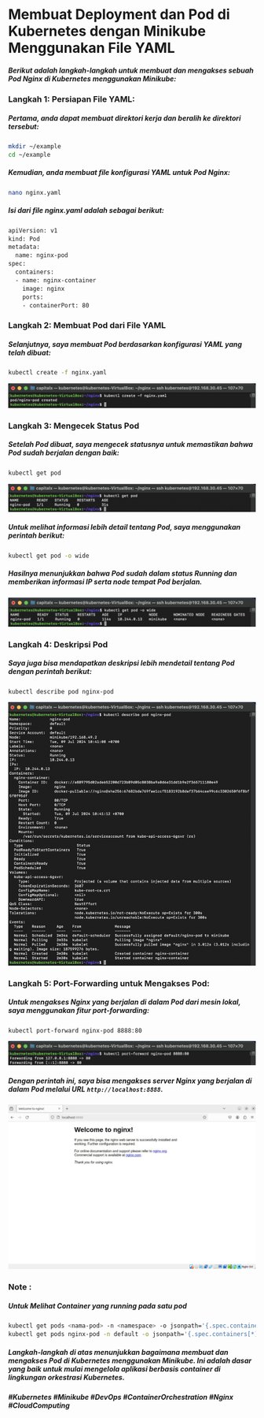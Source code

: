 # Membuat Deployment dan Pod di Kubernetes dengan Minikube Menggunakan File YAML

##### Berikut adalah langkah-langkah untuk membuat dan mengakses sebuah Pod Nginx di Kubernetes menggunakan Minikube:

### Langkah 1: Persiapan File YAML:

##### Pertama, anda dapat membuat direktori kerja dan beralih ke direktori tersebut:

```sh
mkdir ~/example
cd ~/example
``` 

##### Kemudian, anda membuat file konfigurasi YAML untuk Pod Nginx:

```sh
nano nginx.yaml
``` 

##### Isi dari file nginx.yaml adalah sebagai berikut:

```sh
apiVersion: v1
kind: Pod
metadata:
  name: nginx-pod
spec:
  containers:
  - name: nginx-container 
    image: nginx
    ports:
    - containerPort: 80
``` 

### Langkah 2: Membuat Pod dari File YAML

##### Selanjutnya, saya membuat Pod berdasarkan konfigurasi YAML yang telah dibuat:

```sh
kubectl create -f nginx.yaml
``` 

![Deskripsi Gambar](images/pod-with-yaml/create.png)

### Langkah 3: Mengecek Status Pod

##### Setelah Pod dibuat, saya mengecek statusnya untuk memastikan bahwa Pod sudah berjalan dengan baik:

```sh
kubectl get pod
``` 

![Deskripsi Gambar](images/pod-with-yaml/get-pod.png)

##### Untuk melihat informasi lebih detail tentang Pod, saya menggunakan perintah berikut:

```sh
kubectl get pod -o wide
``` 

##### Hasilnya menunjukkan bahwa Pod sudah dalam status Running dan memberikan informasi IP serta node tempat Pod berjalan.

![Deskripsi Gambar](images/pod-with-yaml/-o-wide.png)

### Langkah 4: Deskripsi Pod

##### Saya juga bisa mendapatkan deskripsi lebih mendetail tentang Pod dengan perintah berikut:

```sh
kubectl describe pod nginx-pod
``` 

![Deskripsi Gambar](images/pod-with-yaml/describe.png)

### Langkah 5: Port-Forwarding untuk Mengakses Pod:

##### Untuk mengakses Nginx yang berjalan di dalam Pod dari mesin lokal, saya menggunakan fitur port-forwarding:

```sh
kubectl port-forward nginx-pod 8888:80
``` 

![Deskripsi Gambar](images/pod-with-yaml/port-forward.png)

##### Dengan perintah ini, saya bisa mengakses server Nginx yang berjalan di dalam Pod melalui URL `http://localhost:8888`.

![Deskripsi Gambar](images/pod-with-yaml/nginx.jpg)

### Note :

##### Untuk Melihat Container yang running pada satu pod 

```sh
kubectl get pods <nama-pod> -n <namespace> -o jsonpath='{.spec.containers[*].name}'
kubectl get pods nginx-pod -n default -o jsonpath='{.spec.containers[*].name}'
```

##### Langkah-langkah di atas menunjukkan bagaimana membuat dan mengakses Pod di Kubernetes menggunakan Minikube. Ini adalah dasar yang baik untuk mulai mengelola aplikasi berbasis container di lingkungan orkestrasi Kubernetes.

##### #Kubernetes #Minikube #DevOps #ContainerOrchestration #Nginx #CloudComputing
